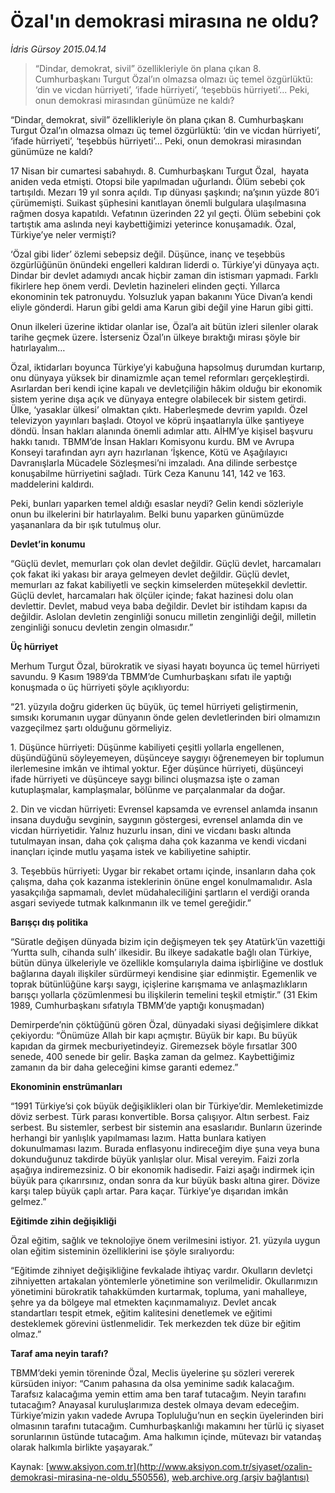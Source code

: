 # Özal'ın demokrasi mirasına ne oldu?

*İdris Gürsoy 2015.04.14*

<div class="pNewsDetailMainContent" itemprop="articleBody">
 <blockquote>
  <p>
   “Dindar, demokrat, sivil” özellikleriyle ön plana çıkan 8. Cumhurbaşkanı Turgut Özal’ın olmazsa olmazı üç temel özgürlüktü: ‘din ve vicdan hürriyeti’, ‘ifade hürriyeti’, ‘teşebbüs hürriyeti’... Peki, onun demokrasi mirasından günümüze ne kaldı?
  </p>
 </blockquote>
 <p>
  “Dindar, demokrat, sivil” özellikleriyle ön plana çıkan 8. Cumhurbaşkanı Turgut Özal’ın olmazsa olmazı üç temel özgürlüktü: ‘din ve vicdan hürriyeti’, ‘ifade hürriyeti’, ‘teşebbüs hürriyeti’... Peki, onun demokrasi mirasından günümüze ne kaldı?
 </p>
 <p>
  17 Nisan bir cumartesi sabahıydı. 8. Cumhurbaşkanı Turgut Özal,  hayata aniden veda etmişti. Otopsi bile yapılmadan uğurlandı. Ölüm sebebi çok tartışıldı. Mezarı 19 yıl sonra açıldı. Tıp dünyası şaşkındı; na’şının yüzde 80’i çürümemişti. Suikast şüphesini kanıtlayan önemli bulgulara ulaşılmasına rağmen dosya kapatıldı. Vefatının üzerinden 22 yıl geçti. Ölüm sebebini çok tartıştık ama aslında neyi kaybettiğimizi yeterince konuşamadık. Özal, Türkiye’ye neler vermişti?
 </p>
 <p>
  ‘Özal gibi lider’ özlemi sebepsiz değil. Düşünce, inanç ve teşebbüs özgürlüğünün önündeki engelleri kaldıran liderdi o. Türkiye’yi dünyaya açtı. Dindar bir devlet adamıydı ancak hiçbir zaman din istismarı yapmadı. Farklı fikirlere hep önem verdi. Devletin hazineleri elinden geçti. Yıllarca ekonominin tek patronuydu. Yolsuzluk yapan bakanını Yüce Divan’a kendi eliyle gönderdi. Harun gibi geldi ama Karun gibi değil yine Harun gibi gitti.
 </p>
 <p>
  Onun ilkeleri üzerine iktidar olanlar ise, Özal’a ait bütün izleri silenler olarak tarihe geçmek üzere. İsterseniz Özal’ın ülkeye bıraktığı mirası şöyle bir hatırlayalım…
 </p>
 <p>
  Özal, iktidarları boyunca Türkiye’yi kabuğuna hapsolmuş durumdan kurtarıp, onu dünyaya yüksek bir dinamizmle açan temel reformları gerçekleştirdi. Asırlardan beri kendi içine kapalı ve devletçiliğin hâkim olduğu bir ekonomik sistem yerine dışa açık ve dünyaya entegre olabilecek bir sistem getirdi. Ülke, ‘yasaklar ülkesi’ olmaktan çıktı. Haberleşmede devrim yapıldı. Özel televizyon yayınları başladı. Otoyol ve köprü inşaatlarıyla ülke şantiyeye döndü. İnsan hakları alanında önemli adımlar attı. AİHM’ye kişisel başvuru hakkı tanıdı. TBMM’de İnsan Hakları Komisyonu kurdu. BM ve Avrupa Konseyi tarafından ayrı ayrı hazırlanan ‘İşkence, Kötü ve Aşağılayıcı Davranışlarla Mücadele Sözleşmesi’ni imzaladı. Ana dilinde serbestçe konuşabilme hürriyetini sağladı. Türk Ceza Kanunu 141, 142 ve 163. maddelerini kaldırdı.
 </p>
 <p>
  Peki, bunları yaparken temel aldığı esaslar neydi? Gelin kendi sözleriyle onun bu ilkelerini bir hatırlayalım. Belki bunu yaparken günümüzde yaşananlara da bir ışık tutulmuş olur.
 </p>
 <p>
  <strong>
   Devlet’in konumu
  </strong>
 </p>
 <p>
  “Güçlü devlet, memurları çok olan devlet değildir. Güçlü devlet, harcamaları çok fakat iki yakası bir araya gelmeyen devlet değildir. Güçlü devlet, memurları az fakat kabiliyetli ve seçkin kimselerden müteşekkil devlettir. Güçlü devlet, harcamaları hak ölçüler içinde; fakat hazinesi dolu olan devlettir. Devlet, mabud veya baba değildir. Devlet bir istihdam kapısı da değildir. Aslolan devletin zenginliği sonucu milletin zenginliği değil, milletin zenginliği sonucu devletin zengin olmasıdır.”
 </p>
 <p>
  <strong>
   Üç hürriyet
  </strong>
 </p>
 <p>
  Merhum Turgut Özal, bürokratik ve siyasi hayatı boyunca üç temel hürriyeti savundu. 9 Kasım 1989’da TBMM’de Cumhurbaşkanı sıfatı ile yaptığı konuşmada o üç hürriyeti şöyle açıklıyordu:
 </p>
 <p>
  “21. yüzyıla doğru giderken üç büyük, üç temel hürriyeti geliştirmenin, sımsıkı korumanın uygar dünyanın önde gelen devletlerinden biri olmamızın vazgeçilmez şartı olduğunu görmeliyiz.
 </p>
 <p>
  1. Düşünce hürriyeti: Düşünme kabiliyeti çeşitli yollarla engellenen, düşündüğünü söyleyemeyen, düşünceye saygıyı öğrenemeyen bir toplumun ilerlemesine imkân ve ihtimal yoktur. Eğer düşünce hürriyeti, düşünceyi ifade hürriyeti ve düşünceye saygı bilinci oluşmazsa işte o zaman kutuplaşmalar, kamplaşmalar, bölünme ve parçalanmalar da doğar.
 </p>
 <p>
  2. Din ve vicdan hürriyeti: Evrensel kapsamda ve evrensel anlamda insanın insana duyduğu sevginin, saygının göstergesi, evrensel anlamda din ve vicdan hürriyetidir. Yalnız huzurlu insan, dini ve vicdanı baskı altında tutulmayan insan, daha çok çalışma daha çok kazanma ve kendi vicdani inançları içinde mutlu yaşama istek ve kabiliyetine sahiptir.
 </p>
 <p>
  3. Teşebbüs hürriyeti: Uygar bir rekabet ortamı içinde, insanların daha çok çalışma, daha çok kazanma isteklerinin önüne engel konulmamalıdır. Asla yasakçılığa sapmamalı, devlet müdahaleciliğini şartların el verdiği oranda asgari seviyede tutmak kalkınmanın ilk ve temel gereğidir.”
 </p>
 <p>
  <strong>
   Barışçı dış politika
  </strong>
 </p>
 <p>
  “Süratle değişen dünyada bizim için değişmeyen tek şey Atatürk’ün vazettiği ‘Yurtta sulh, cihanda sulh’ ilkesidir. Bu ilkeye sadakatle bağlı olan Türkiye, bütün dünya ülkeleriyle ve özellikle komşularıyla daima işbirliğine ve dostluk bağlarına dayalı ilişkiler sürdürmeyi kendisine şiar edinmiştir. Egemenlik ve toprak bütünlüğüne karşı saygı, içişlerine karışmama ve anlaşmazlıkların barışçı yollarla çözümlenmesi bu ilişkilerin temelini teşkil etmiştir.” (31 Ekim 1989, Cumhurbaşkanı sıfatıyla TBMM’de yaptığı konuşmadan)
 </p>
 <p>
  Demirperde’nin çöktüğünü gören Özal, dünyadaki siyasi değişimlere dikkat çekiyordu: “Önümüze Allah bir kapı açmıştır. Büyük bir kapı. Bu büyük kapıdan da girmek mecburiyetindeyiz. Giremezsek böyle fırsatlar 300 senede, 400 senede bir gelir. Başka zaman da gelmez. Kaybettiğimiz zamanın da bir daha geleceğini kimse garanti edemez.”
 </p>
 <p>
  <strong>
   Ekonominin enstrümanları
  </strong>
 </p>
 <p>
  “1991 Türkiye’si çok büyük değişiklikleri olan bir Türkiye’dir. Memleketimizde döviz serbest. Türk parası konvertible. Borsa çalışıyor. Altın serbest. Faiz serbest. Bu sistemler, serbest bir sistemin ana esaslarıdır. Bunların üzerinde herhangi bir yanlışlık yapılmaması lazım. Hatta bunlara katiyen dokunulmaması lazım. Burada enflasyonu indireceğim diye şuna veya buna dokunduğunuz takdirde büyük yanlışlar olur. Misal vereyim. Faizi zorla aşağıya indiremezsiniz. O bir ekonomik hadisedir. Faizi aşağı indirmek için büyük para çıkarırsınız, ondan sonra da kur büyük baskı altına girer. Dövize karşı talep büyük çaplı artar. Para kaçar. Türkiye’ye dışarıdan imkân gelmez.”
 </p>
 <p>
  <strong>
   Eğitimde zihin değişikliği
  </strong>
 </p>
 <p>
  Özal eğitim, sağlık ve teknolojiye önem verilmesini istiyor. 21. yüzyıla uygun olan eğitim sisteminin özelliklerini ise şöyle sıralıyordu:
 </p>
 <p>
  “Eğitimde zihniyet değişikliğine fevkalade ihtiyaç vardır. Okulların devletçi zihniyetten artakalan yöntemlerle yönetimine son verilmelidir. Okullarımızın yönetimini bürokratik tahakkümden kurtarmak, topluma, yani mahalleye, şehre ya da bölgeye mal etmekten kaçınmamalıyız. Devlet ancak standartları tespit etmek, eğitim kalitesini denetlemek ve eğitimi desteklemek görevini üstlenmelidir. Tek merkezden tek düze bir eğitim olmaz.”
 </p>
 <p>
  <strong>
   Taraf ama neyin tarafı?
  </strong>
 </p>
 <p>
  TBMM’deki yemin töreninde Özal, Meclis üyelerine şu sözleri vererek kürsüden iniyor: “Canım pahasına da olsa yeminime sadık kalacağım. Tarafsız kalacağıma yemin ettim ama ben taraf tutacağım. Neyin tarafını tutacağım? Anayasal kuruluşlarımıza destek olmaya devam edeceğim. Türkiye’mizin yakın vadede Avrupa Topluluğu’nun en seçkin üyelerinden biri olmasının tarafını tutacağım. Cumhurbaşkanlığı makamını her türlü iç siyaset sorunlarının üstünde tutacağım. Ama halkımın içinde, mütevazı bir vatandaş olarak halkımla birlikte yaşayarak.”
 </p>
</div>


Kaynak: [www.aksiyon.com.tr](http://www.aksiyon.com.tr/siyaset/ozalin-demokrasi-mirasina-ne-oldu_550556), [web.archive.org (arşiv bağlantısı)](http://web.archive.org/web/20150801131623/http://www.aksiyon.com.tr/siyaset/ozalin-demokrasi-mirasina-ne-oldu_550556)
